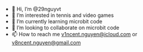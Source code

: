 - 👋 Hi, I’m @29nguyvt
- 👀 I’m interested in tennis and video games
- 🌱 I’m currently learning microbit code
- 💞️ I’m looking to collaborate on microbit code
- 📫 How to reach me v1ncent.nguyen@icloud.com or v8ncent.nguyen@gmail.com

<!---
29nguyvt/29nguyvt is a ✨ special ✨ repository because its `README.md` (this file) appears on your GitHub profile.
You can click the Preview link to take a look at your changes.
--->
